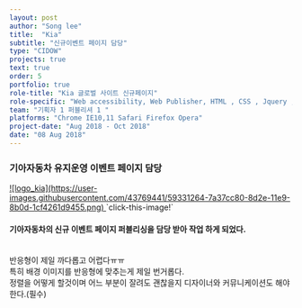 ```yaml
---
layout: post
author: "Song lee"
title:  "Kia"
subtitle: "신규이벤트 페이지 담당"
type: "CIDOW"
projects: true
text: true
order: 5
portfolio: true
role-title: "Kia 글로벌 사이트 신규페이지"
role-specific: "Web accessibility, Web Publisher, HTML , CSS , Jquery , Javascript , Responsive"
team: "기획자 1 퍼블리셔 1 "
platforms: "Chrome IE10,11 Safari Firefox Opera"
project-date: "Aug 2018 - Oct 2018"
date: "08 Aug 2018"
---
```


### 기아자동차 유지운영 이벤트 페이지 담당

<a class="img-company" href="https://www.kia.com/au/experience/kia-tennis/kia-tennis-passport.html" title="기아자동차 바로가기">
![logo_kia](https://user-images.githubusercontent.com/43769441/59331264-7a37cc80-8d2e-11e9-8b0d-1cf4261d9455.png)
</a>
`click-this-image!`

#### 기아자동차의 신규 이벤트 페이지 퍼블리싱을 담당 받아 작업 하게 되었다.

<br/>반응형이 제일 까다롭고 어렵다ㅠㅠ<br/>
특히 배경 이미지를 반응형에 맞추는게 제일 번거롭다.<br/>
정렬을 어떻게 할것이며 어느 부분이 잘려도 괜찮을지 디자이너와 커뮤니케이션도 해야한다.(필수)